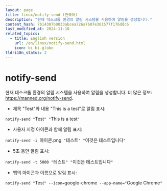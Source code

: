 ```yaml
---
layout: page
title: linux/notify-send (한국어)
description: "현재 데스크톱 환경의 알림 시스템을 사용하여 알림을 생성합니다."
content_hash: 7b14307b0033abcea726a7607e361577f176ddc6
last_modified_at: 2024-11-10
related_topics:
  - title: English version
    url: /en/linux/notify-send.html
    icon: bi bi-globe
tldri18n_status: 2
---
```

# notify-send

현재 데스크톱 환경의 알림 시스템을 사용하여 알림을 생성합니다.
더 많은 정보: <https://manned.org/notify-send>.

- 제목 "Test"와 내용 "This is a test"로 알림 표시:

`notify-send "`<span class="tldr-var badge badge-pill bg-dark-lm bg-white-dm text-white-lm text-dark-dm font-weight-bold">Test</span>`" "`<span class="tldr-var badge badge-pill bg-dark-lm bg-white-dm text-white-lm text-dark-dm font-weight-bold">This is a test</span>`"`

- 사용자 지정 아이콘과 함께 알림 표시:

`notify-send -i `<span class="tldr-var badge badge-pill bg-dark-lm bg-white-dm text-white-lm text-dark-dm font-weight-bold">아이콘.png</span>` "`<span class="tldr-var badge badge-pill bg-dark-lm bg-white-dm text-white-lm text-dark-dm font-weight-bold">테스트</span>`" "`<span class="tldr-var badge badge-pill bg-dark-lm bg-white-dm text-white-lm text-dark-dm font-weight-bold">이것은 테스트입니다</span>`"`

- 5초 동안 알림 표시:

`notify-send -t 5000 "`<span class="tldr-var badge badge-pill bg-dark-lm bg-white-dm text-white-lm text-dark-dm font-weight-bold">테스트</span>`" "`<span class="tldr-var badge badge-pill bg-dark-lm bg-white-dm text-white-lm text-dark-dm font-weight-bold">이것은 테스트입니다</span>`"`

- 앱의 아이콘과 이름으로 알림 표시:

`notify-send "`<span class="tldr-var badge badge-pill bg-dark-lm bg-white-dm text-white-lm text-dark-dm font-weight-bold">Test</span>`" --icon=`<span class="tldr-var badge badge-pill bg-dark-lm bg-white-dm text-white-lm text-dark-dm font-weight-bold">google-chrome</span>` --app-name="`<span class="tldr-var badge badge-pill bg-dark-lm bg-white-dm text-white-lm text-dark-dm font-weight-bold">Google Chrome</span>`"`
